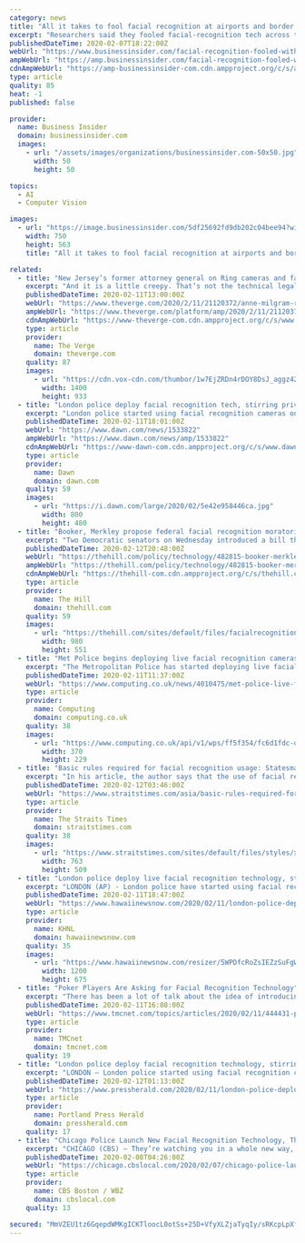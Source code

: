 ```yaml
---
category: news
title: "All it takes to fool facial recognition at airports and border crossings is a printed mask, researchers found"
excerpt: "Researchers said they fooled facial-recognition tech across three continents but were unable to fool some software, including Apple's Face ID."
publishedDateTime: 2020-02-07T18:22:00Z
webUrl: "https://www.businessinsider.com/facial-recognition-fooled-with-mask-kneron-tests-2019-12/"
ampWebUrl: "https://amp.businessinsider.com/facial-recognition-fooled-with-mask-kneron-tests-2019-12"
cdnAmpWebUrl: "https://amp-businessinsider-com.cdn.ampproject.org/c/s/amp.businessinsider.com/facial-recognition-fooled-with-mask-kneron-tests-2019-12"
type: article
quality: 85
heat: -1
published: false

provider:
  name: Business Insider
  domain: businessinsider.com
  images:
    - url: "/assets/images/organizations/businessinsider.com-50x50.jpg"
      width: 50
      height: 50

topics:
  - AI
  - Computer Vision

images:
  - url: "https://image.businessinsider.com/5df25692fd9db202c04bee94?width=750&format=jpeg&auto=webp"
    width: 750
    height: 563
    title: "All it takes to fool facial recognition at airports and border crossings is a printed mask, researchers found"

related:
  - title: "New Jersey’s former attorney general on Ring cameras and facial recognition"
    excerpt: "And it is a little creepy. That’s not the technical legal term for it. But there’s a way in which, when you think about some of what China’s doing with facial recognition, and trying to basically, literally, track people in communities, you could see where it could end. And one of the things about Ring is that, what has been fascinating ..."
    publishedDateTime: 2020-02-11T13:00:00Z
    webUrl: "https://www.theverge.com/2020/2/11/21120372/anne-milgram-ring-cameras-facial-recognition-policing-vergecast-podcast"
    ampWebUrl: "https://www.theverge.com/platform/amp/2020/2/11/21120372/anne-milgram-ring-cameras-facial-recognition-policing-vergecast-podcast"
    cdnAmpWebUrl: "https://www-theverge-com.cdn.ampproject.org/c/s/www.theverge.com/platform/amp/2020/2/11/21120372/anne-milgram-ring-cameras-facial-recognition-policing-vergecast-podcast"
    type: article
    provider:
      name: The Verge
      domain: theverge.com
    quality: 87
    images:
      - url: "https://cdn.vox-cdn.com/thumbor/1w7EjZRDn4rDOY8DsJ_aggz42gg=/0x0:2040x1360/1400x933/filters:focal(857x517:1183x843):no_upscale()/cdn.vox-cdn.com/uploads/chorus_image/image/66290964/jbareham_170417_1617_0001.0.jpg"
        width: 1400
        height: 933
  - title: "London police deploy facial recognition tech, stirring privacy fears"
    excerpt: "London police started using facial recognition cameras on Tuesday to automatically scan for wanted people, as authorities adopt the controversial technology that has raised concerns about increased surveillance and erosion of privacy. Surveillance cameras mounted on a blue police van monitored people coming out of a shopping centre in Stratford ..."
    publishedDateTime: 2020-02-11T18:01:00Z
    webUrl: "https://www.dawn.com/news/1533822"
    ampWebUrl: "https://www.dawn.com/news/amp/1533822"
    cdnAmpWebUrl: "https://www-dawn-com.cdn.ampproject.org/c/s/www.dawn.com/news/amp/1533822"
    type: article
    provider:
      name: Dawn
      domain: dawn.com
    quality: 59
    images:
      - url: "https://i.dawn.com/large/2020/02/5e42e958446ca.jpg"
        width: 800
        height: 480
  - title: "Booker, Merkley propose federal facial recognition moratorium"
    excerpt: "Two Democratic senators on Wednesday introduced a bill that would place a moratorium on federal government use of facial recognition technology until Congress passes legislation regulating it."
    publishedDateTime: 2020-02-12T20:48:00Z
    webUrl: "https://thehill.com/policy/technology/482815-booker-merkley-propose-facial-recognition-moratorium"
    ampWebUrl: "https://thehill.com/policy/technology/482815-booker-merkley-propose-facial-recognition-moratorium?amp"
    cdnAmpWebUrl: "https://thehill-com.cdn.ampproject.org/c/s/thehill.com/policy/technology/482815-booker-merkley-propose-facial-recognition-moratorium?amp"
    type: article
    provider:
      name: The Hill
      domain: thehill.com
    quality: 59
    images:
      - url: "https://thehill.com/sites/default/files/facialrecognition_052518istock.jpg"
        width: 980
        height: 551
  - title: "Met Police begins deploying live facial recognition cameras in Stratford"
    excerpt: "The Metropolitan Police has started deploying live facial recognition camera technology in Stratford today. According to the police, the technology will aid the fight against serious crime in London, while helping to find missing children and vulnerable people. \"The Met will deploy Live Facial Recognition on Tuesday 11 February at key locations ..."
    publishedDateTime: 2020-02-11T11:37:00Z
    webUrl: "https://www.computing.co.uk/news/4010475/met-police-live-facial-recognition"
    type: article
    provider:
      name: Computing
      domain: computing.co.uk
    quality: 38
    images:
      - url: "https://www.computing.co.uk/api/v1/wps/ff5f354/fc6d1fdc-dffc-47f8-bcdb-4760220f6a01/2/LFR-370x229.jpg"
        width: 370
        height: 229
  - title: "Basic rules required for facial recognition usage: Statesman contributor"
    excerpt: "In his article, the author says that the use of facial recognition technology, in its present form, is not in conformity with the right of privacy. KK Paul NEW DELHI (THE STATESMAN/ASIA NEWS NETWORK) - In spite of several advantages of the latest technology of facial recognition, doubts continue to prevail in view of its very thin legal base."
    publishedDateTime: 2020-02-12T03:46:00Z
    webUrl: "https://www.straitstimes.com/asia/basic-rules-required-for-facial-recognition-usage-statesman-contributor"
    type: article
    provider:
      name: The Straits Times
      domain: straitstimes.com
    quality: 38
    images:
      - url: "https://www.straitstimes.com/sites/default/files/styles/x_large/public/articles/2020/02/12/rk_facialrecognition_120220.jpg?itok=HoPHK8e9"
        width: 763
        height: 509
  - title: "London police deploy live facial recognition technology, stirring privacy fears"
    excerpt: "LONDON (AP) - London police have started using facial recognition cameras to automatically scan for wanted people, as authorities adopt the controversial technology that has raised concerns about increased surveillance and erosion of privacy. Surveillance cameras mounted on a blue police van monitored people coming out of a shopping center in ..."
    publishedDateTime: 2020-02-11T18:47:00Z
    webUrl: "https://www.hawaiinewsnow.com/2020/02/11/london-police-deploy-live-facial-recognition-technology-stirring-privacy-fears/"
    type: article
    provider:
      name: KHNL
      domain: hawaiinewsnow.com
    quality: 35
    images:
      - url: "https://www.hawaiinewsnow.com/resizer/5WPDfcRoZsIEZzSuFgW7EurnGtA=/1200x0/arc-anglerfish-arc2-prod-raycom.s3.amazonaws.com/public/52R5YBRIHZBEHP5HNAANYUWTEE.jpg"
        width: 1200
        height: 675
  - title: "Poker Players Are Asking for Facial Recognition Technology"
    excerpt: "There has been a lot of talk about the idea of introducing facial recognition technology into casinos. Proponents of this idea have argued that a facial recognition system could unlock an array of benefits for casino owners and players. First, it’s a good way of tracking patrons and signing in VIP players without a fuss. Casinos also have the ..."
    publishedDateTime: 2020-02-11T16:08:00Z
    webUrl: "https://www.tmcnet.com/topics/articles/2020/02/11/444431-poker-players-asking-facial-recognition-technology.htm"
    type: article
    provider:
      name: TMCnet
      domain: tmcnet.com
    quality: 19
  - title: "London police deploy facial recognition technology, stirring privacy fears"
    excerpt: "LONDON — London police started using facial recognition cameras on Tuesday to automatically scan for wanted people, as authorities adopt the technology that has raised concerns about increased surveillance and erosion of privacy. Surveillance cameras mounted on a blue police van monitored people coming out of a shopping center in east London."
    publishedDateTime: 2020-02-12T01:13:00Z
    webUrl: "https://www.pressherald.com/2020/02/11/london-police-deploy-facial-recognition-technology-stirring-privacy-fears/"
    type: article
    provider:
      name: Portland Press Herald
      domain: pressherald.com
    quality: 17
  - title: "Chicago Police Launch New Facial Recognition Technology, They Say, To Catch Crooks"
    excerpt: "CHICAGO (CBS) — They’re watching you in a whole new way, with controversial new facial recognition software used by Chicago Police. CBS 2’s Tara Molina is Always Investigating and she found that while this software is new to the city, the practice isn’t. The department has used some form of facial recognition tech since at least 2013."
    publishedDateTime: 2020-02-08T04:26:00Z
    webUrl: "https://chicago.cbslocal.com/2020/02/07/chicago-police-launch-new-facial-recognition-technology-they-say-to-catch-crooks/"
    type: article
    provider:
      name: CBS Boston / WBZ
      domain: cbslocal.com
    quality: 13

secured: "MmVZEU1tz6GqepdWMKgICKTloocL0otSs+25D+VfyXLZjaTyqIy/sRKcpLpXfhlKQjwByjhMf4xXNUNPOejoySzZSUxIpt0rgwOR+wUi0m1mDFTJkX60Q8hZo+9BSlsNwIaoErLH0CD/BOYEPZEerNQKgXWcgVhXsqflp0Bz83n5+JcBWy70g3wAjFn1uGI9U/LUPeRDaedWjOWwsVLbM0fFQadcObGSTSVv6OoZh2e4ch+9Ei13ocmlK29Q11l2pnpp4kGhYTl9TMJJPfi0g4OhISW1vLQF2Lv9LnGxpIJbv/asDjq4Q2VtPBrBgpXgk0UzFustGGD+82qu1quMvo0BQ66CN83jq30ZCLVfgB8k0G/FOWDsG+khCgPYD2TwS9y1nR2ApNIahKBxJ8E/6VQN0JZwexqV4FnmHfCaCguCojStt3WYYUH/zyGbp/JYF56Efq8LqamtgOlb1FwEs3igS5LfLB1a10vLQSloAww=;+9MaLCeAUrXLYA6lWEUM9g=="
---
```


